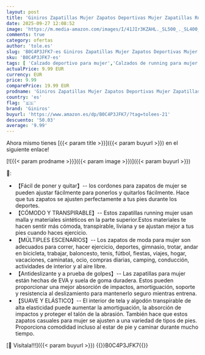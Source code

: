 ```yaml
---
layout: post
title: 'Giniros Zapatillas Mujer Zapatos Deportivas Mujer Zapatillas Running Deportivas Mujer Bambas Casual Tenis de Mujer Jogging Caminar Gimnasio Fitness Moda Sneakers Transpirable Deporte Gris Oscuro 39'
date: 2025-09-27 12:08:52
image: 'https://m.media-amazon.com/images/I/41JIr3KZAHL._SL500_._SL400_.jpg'
comments: true
category: ofertas
author: 'tole.es'
slug: 'B0C4P3JFK7-es Giniros Zapatillas Mujer Zapatos Deportivas Mujer...'
sku: 'B0C4P3JFK7-es'
tags: [ 'Calzado deportivo para mujer','Calzados de running para mujer','Calzados para correr en asfalto para mujer','Moda','Moda Mujer','Zapatillas deportivas y de moda para mujer','Zapatos para mujer','giniros','zapatos','🇪🇸', ]
actualPrice: 9.99 EUR
currency: EUR
price: 9.99
comparePrice: 19.99 EUR
prodname: 'Giniros Zapatillas Mujer Zapatos Deportivas Mujer Zapatillas Running Deportivas Mujer Bambas Casual Tenis de Mujer Jogging Caminar Gimnasio Fitness Moda Sneakers Transpirable Deporte Gris Oscuro 39'
country: 'es'
flag: '🇪🇸'
brand: 'Giniros'
buyurl: 'https://www.amazon.es/dp/B0C4P3JFK7/?tag=tolees-21'
descuento: '50.03'
average: '9.99'
---
```


Ahora mismo tienes [{{< param title >}}]({{< param buyurl >}}) en el siguiente enlace!

[![{{< param prodname >}}]({{< param image >}})]({{< param buyurl >}})

🔎:

- 【Fácil de poner y quitar】-- los cordones para zapatos de mujer se pueden ajustar fácilmente para ponerlos y quitarlos fácilmente. Hace que tus zapatos se ajusten perfectamente a tus pies durante los deportes.
- 【CÓMODO Y TRANSPIRABLE】-- Estos zapatillas running mujer usan malla y materiales sintéticos en la parte superior.Estos materiales te hacen sentir más cómoda, transpirable, liviana y se ajustan mejor a tus pies cuando haces ejercicio.
- 【MÚLTIPLES ESCENARIOS】-- Los zapatos de moda para mujer son adecuados para correr, hacer ejercicio, deportes, gimnasio, trotar, andar en bicicleta, trabajar, baloncesto, tenis, fútbol, fiestas, viajes, hogar, vacaciones, caminatas, ocio, compras diarias, camping, conducción, actividades de interior y al aire libre.
- 【Antideslizante y a prueba de golpes】-- Las zapatillas para mujer están hechas de EVA y suela de goma duradera. Estos pueden proporcionar una mejor absorción de impactos, amortiguación, soporte y resistencia al deslizamiento para mantenerlo seguro mientras entrena.
- 【SUAVE Y ELÁSTICO】-- El interior de tela y algodón transpirable de alta elasticidad puede aumentar la amortiguación, la absorción de impactos y proteger el talón de la abrasión. También hace que estos zapatos casuales para mujer se ajusten a una variedad de tipos de pies. Proporciona comodidad incluso al estar de pie y caminar durante mucho tiempo.

[🛒 Visítala!!!]({{< param buyurl >}})
{{<world>}}B0C4P3JFK7{{</world>}}
